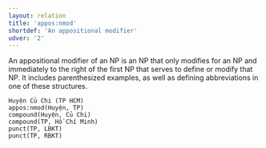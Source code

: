 ```yaml
---
layout: relation
title: 'appos:nmod'
shortdef: 'An appositional modifier'
udver: '2'
---
```


An appositional modifier of an NP is an NP that only modifies for an NP and immediately to the right of the first NP that serves to define or modify that NP. 
It includes parenthesized examples, as well as defining abbreviations in one of these structures.

~~~ sdparse
Huyện Củ Chi (TP HCM) 
appos:nmod(Huyện, TP)
compound(Huyện, Củ Chi)
compound(TP, Hồ Chí Minh)
punct(TP, LBKT)
punct(TP, RBKT)
~~~

<!-- Interlanguage links updated Út 9. května 2023, 20:03:59 CEST -->
